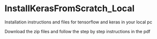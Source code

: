 # InstallKerasFromScratch_Local
Installation instructions and files for tensorflow and keras in your local pc 

Download the zip files and follow the step by step instructions in the pdf
